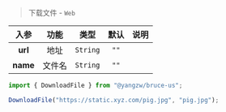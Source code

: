 > 下载文件 - `Web`

入参|功能|类型|默认|说明
:-:|:-:|:-:|:-:|-
**url**|地址|`String`|`""`
**name**|文件名|`String`|`""`

```js
import { DownloadFile } from "@yangzw/bruce-us";

DownloadFile("https://static.xyz.com/pig.jpg", "pig.jpg");
```